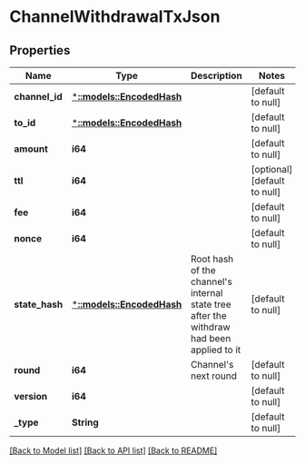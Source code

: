 # ChannelWithdrawalTxJson

## Properties
Name | Type | Description | Notes
------------ | ------------- | ------------- | -------------
**channel_id** | [***::models::EncodedHash**](EncodedHash.md) |  | [default to null]
**to_id** | [***::models::EncodedHash**](EncodedHash.md) |  | [default to null]
**amount** | **i64** |  | [default to null]
**ttl** | **i64** |  | [optional] [default to null]
**fee** | **i64** |  | [default to null]
**nonce** | **i64** |  | [default to null]
**state_hash** | [***::models::EncodedHash**](EncodedHash.md) | Root hash of the channel&#39;s internal state tree after the withdraw had been applied to it | [default to null]
**round** | **i64** | Channel&#39;s next round | [default to null]
**version** | **i64** |  | [default to null]
**_type** | **String** |  | [default to null]

[[Back to Model list]](../README.md#documentation-for-models) [[Back to API list]](../README.md#documentation-for-api-endpoints) [[Back to README]](../README.md)


